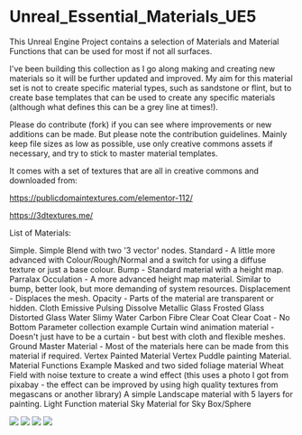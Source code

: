 # Unreal_Essential_Materials_UE5
 
This Unreal Engine Project contains a selection of Materials and Material Functions that can be used for most if not all surfaces.

I've been building this collection as I go along making and creating new materials so it will be further updated and improved. My aim for this material set is not to create specific material types, such as sandstone or flint, but to create base templates that can be used to create any specific materials (although what defines this can be a grey line at times!).

Please do contribute (fork) if you can see where improvements or new additions can be made. But please note the contribution guidelines. Mainly keep file sizes as low as possible, use only creative commons assets if necessary, and try to stick to master material templates.

It comes with a set of textures that are all in creative commons and downloaded from:

https://publicdomaintextures.com/elementor-112/

https://3dtextures.me/

List of Materials:

Simple.
Simple Blend with two '3 vector' nodes.
Standard - A little more advanced with Colour/Rough/Normal and a switch for using a diffuse texture or just a base colour.
Bump - Standard material with a height map.
Parralax Occulation - A more advanced height map material. Similar to bump, better look, but more demanding of system resources.
Displacement - Displaces the mesh.
Opacity - Parts of the material are transparent or hidden.
Cloth
Emissive
Pulsing
Dissolve
Metallic
Glass
Frosted Glass
Distorted Glass
Water
Slimy Water
Carbon Fibre
Clear Coat
Clear Coat - No Bottom
Parameter collection example
Curtain wind animation material - Doesn't just have to be a curtain - but best with cloth and flexible meshes.
Ground
Master Material - Most of the materials here can be made from this material if required.
Vertex Painted Material
Vertex Puddle painting Material.
Material Functions Example
Masked and two sided foliage material
Wheat Field with noise texture to create a wind effect (this uses a photo I got from pixabay - the effect can be improved by using high quality textures from megascans or another library)
A simple Landscape material with 5 layers for painting.
Light Function material
Sky Material for Sky Box/Sphere


![](https://github.com/motionforge/Unreal_Engine_Essential_Materials_UE5/blob/main/ScreenShots/Materials%201.png)
![](https://github.com/motionforge/Unreal_Engine_Essential_Materials_UE5/blob/main/ScreenShots/Materials%202.png)
![](https://github.com/motionforge/Unreal_Engine_Essential_Materials_UE5/blob/main/ScreenShots/Materials%205.jpg)
![](https://github.com/motionforge/Unreal_Engine_Essential_Materials_UE5/blob/main/ScreenShots/Unreal%20Landscape%20Material.jpg)

